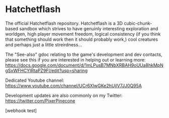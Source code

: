 # Hatchetflash
The official Hatchetflash repository. Hatchetflash is a 3D cubic-chunk-based sandbox which strives to have genuinly interesting exploration and worldgen, high player movement freedom, logical consistency (if you think that something should work then it should probably work,) cool creatures and perhaps just a little streirdness...

The "See-also" gdoc relating to the game's development and dev contacts, please see this if you are interested in helping out or learning more: https://docs.google.com/document/d/1mLPusB7MNbXRBAH9oUUa8hkMpNgSxWFHCYIRtaPZ9FI/edit?usp=sharing

Dedicated Youtube channel: https://www.youtube.com/channel/UCr6XlwGKe2hUjlV7JJ0Q95A

Development updates are also commonly on my Twitter: https://twitter.com/PixerPinecone

[webhook test]
